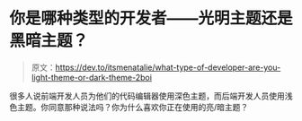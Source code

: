 # 你是哪种类型的开发者——光明主题还是黑暗主题？

> 原文：<https://dev.to/itsmenatalie/what-type-of-developer-are-you-light-theme-or-dark-theme-2boi>

很多人说前端开发人员为他们的代码编辑器使用深色主题，而后端开发人员使用浅色主题。你同意那种说法吗？你为什么喜欢你正在使用的亮/暗主题？